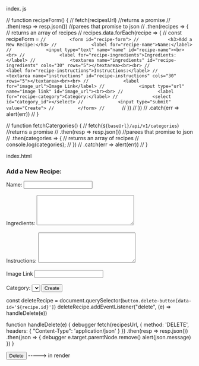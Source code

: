 index. js

// function recipeForm() {
//   fetch(recipesUrl) //returns a promise
//   .then(resp => resp.json()) //parees that promise to json
//   .then(recipes => {   // returns an array of recipes
//     recipes.data.forEach(recipe => {
//       const recipeForm = `
//         <form id="recipe-form">
//           <h3>Add a New Recipe:</h3>
//             <label for="recipe-name">Name:</label>
//             <input type="text" name="name" id="recipe-name"><br><br>
//             <label for="recipe-ingredients">Ingredients:</label>
//             <textarea name="ingredients" id="recipe-ingredients" cols="30" rows="5"></textarea><br><br>
//             <label for="recipe-instructions">Instructions:</label>
//             <textarea name="instructions" id="recipe-instructions" cols="30" rows="5"></textarea><br><br>
//             <label for="image_url">Image Link</label>
//             <input type="url" name="image link" id="image_url"><br><br>
//             <label for="recipe-category">Category:</label>
//             <select id="category_id"></select>
//             <input type="submit" value="Create">
//         </form>
//       `
//     })
//   })
//   .catch(err => alert(err))
// }

// function fetchCatergories() {
//   fetch(`${baseUrl}/api/v1/categories`) //returns a promise
//   .then(resp => resp.json()) //parees that promise to json
//   .then(categories => {   // returns an array of recipes
//     console.log(categories);
//   })
//   .catch(err => alert(err))
// }

index.html

  <div id="categories-section" class="section"></div>
            <div id="new-form-section" class="section">
              <form id="recipe-form">
                <h3>Add a New Recipe:</h3>
                <label for="recipe-name">Name:</label>
                <input type="text" name="name" id="recipe-name"><br><br>
                <label for="recipe-ingredients">Ingredients:</label>
                <textarea name="ingredients" id="recipe-ingredients" cols="30" rows="5"></textarea><br><br>
                <label for="recipe-instructions">Instructions:</label>
                <textarea name="instructions" id="recipe-instructions" cols="30" rows="5"></textarea><br><br>
                <label for="image_url">Image Link</label>
                <input type="url" name="image link" id="image_url"><br><br>
                <label for="recipe-category">Category:</label>
                <select id="category_id"></select>
                <input type="submit" value="Create">
              </form>
            </div>





const deleteRecipe = document.querySelector(`button.delete-button[data-id='${recipe.id}']`)
deleteRecipe.addEventListener("delete", (e) => handleDelete(e))

function handleDelete(e) {
  debugger
    fetch(recipesUrl, {
        method: 'DELETE',
        headers: {
            "Content-Type": 'application/json'
        }
    })
    .then(resp => resp.json())
    .then(json => { debugger
        e.target.parentNode.remove()
        alert(json.message)
    })
}

  <button data-id="${this.id}">Delete</button>
    </div>  -----> in render 